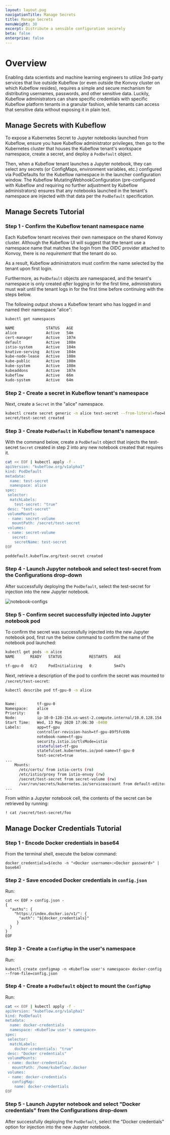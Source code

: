 ```yaml
---
layout: layout.pug
navigationTitle: Manage Secrets
title: Manage Secrets
menuWeight: 30
excerpt: Distribute a sensible configuration securely
beta: false
enterprise: false
---
```


# Overview 

Enabling data scientists and machine learning engineers to utilize 3rd-party services that live outside Kubeflow (or even outside the Konvoy cluster on which Kubeflow resides), requires a simple and secure mechanism for distributing usernames, passwords, and other sensitive data. Luckily, Kubeflow administrators can share specific credentials with specific Kubeflow platform tenants in a granular fashion, while tenants can access that sensitive data without exposing it in plain text.

## Manage Secrets with Kubeflow 

To expose a Kubernetes Secret to Jupyter notebooks launched from Kubeflow, ensure you have Kubeflow administrator privileges, then go to the Kubernetes cluster that houses the Kubeflow tenant's workspace namespace, create a secret, and deploy a `PodDefault` object.

Then, when a Kubeflow tenant launches a Jupyter notebook, they can select any secrets (or ConfigMaps, environment variables, etc.) configured via PodDefaults for the Kubeflow namespace in the launcher configuration window. The Kubeflow MutatingWebhookConfiguration (pre-configured with Kubeflow and requiring no further adjustment by Kubeflow administrators) ensures that any notebooks launched in the tenant's namespace are injected with that data per the `PodDefault` specification.

## Manage Secrets Tutorial

### Step 1 - Confirm the Kubeflow tenant namespace name

Each Kubeflow tenant receives their own namespace on the shared Konvoy cluster. Although the Kubeflow UI will suggest that the tenant use a namespace name that matches the login from the OIDC provider attached to Konvoy, there is no *requirement* that the tenant do so. 

As a result, Kubeflow administrators must confirm the name selected by the tenant upon first login. 

Furthermore, as `PodDefault` objects are namespaced, and the tenant's namespace is only created _after_ logging in for the first time, administrators must wait until the tenant logs in for the first time before continuing with the steps below.

The following output shows a Kubeflow tenant who has logged in and named their namespace "alice":

```bash
kubectl get namespaces                                                                  

NAME              STATUS   AGE
alice             Active   54m
cert-manager      Active   107m
default           Active   108m
istio-system      Active   104m
knative-serving   Active   104m
kube-node-lease   Active   108m
kube-public       Active   108m
kube-system       Active   108m
kubeaddons        Active   107m
kubeflow          Active   66m
kudo-system       Active   64m
```

### Step 2 - Create a secret in Kubeflow tenant's namespace

Next, create a `Secret` in the "alice" namespace.

```bash
kubectl create secret generic -n alice test-secret --from-literal=foo=bar  
secret/test-secret created
```

### Step 3 - Create `PodDefault` in Kubeflow tenant's namespace

With the command below, create a `PodDefault` object that injects the test-secret `Secret` created in step 2 into any new notebook created that requires it.

```bash
cat << EOF | kubectl apply -f -
apiVersion: "kubeflow.org/v1alpha1"
kind: PodDefault
metadata:
  name: test-secret
  namespace: alice
spec:
 selector:
  matchLabels:
    test-secret: "true"
 desc: "test-secret"
 volumeMounts:
 - name: secret-volume
   mountPath: /secret/test-secret
 volumes:
 - name: secret-volume
   secret:
    secretName: test-secret
EOF
```

```bash
poddefault.kubeflow.org/test-secret created
```

### Step 4 - Launch Jupyter notebook and select test-secret from the Configurations drop-down 

After successfully deploying the `PodDefault`, select the test-secret for injection into the new Jupyter notebook.

![notebook-configs](../img/notebook-configurations-select.png)

### Step 5 - Confirm secret successfully injected into Jupyter notebook pod

To confirm the secret was successfully injected into the new Jupyter notebook pod, first run the below command to confirm the name of the notebook pod launched:

```bash
kubectl get pods -n alice                    
NAME       READY   STATUS            RESTARTS   AGE

tf-gpu-0   0/2     PodInitializing   0          5m47s
```

Next, retrieve a description of the pod to confirm the secret was mounted to `/secret/test-secret`:

```bash
kubectl describe pod tf-gpu-0 -n alice


Name:         tf-gpu-0
Namespace:    alice
Priority:     0
Node:         ip-10-0-128-154.us-west-2.compute.internal/10.0.128.154
Start Time:   Wed, 13 May 2020 17:06:30 -0400
Labels:       app=tf-gpu
              controller-revision-hash=tf-gpu-89f5fc69b
              notebook-name=tf-gpu
              security.istio.io/tlsMode=istio
              statefulset=tf-gpu
              statefulset.kubernetes.io/pod-name=tf-gpu-0
              test-secret=true
...
    Mounts:
      /etc/certs/ from istio-certs (ro)
      /etc/istio/proxy from istio-envoy (rw)
      /secret/test-secret from secret-volume (rw)
      /var/run/secrets/kubernetes.io/serviceaccount from default-editor-token-mkxkh (ro)
...

```

From within a Jupyter notebook cell, the contents of the secret can be retrieved by running:

```
! cat /secret/test-secret/foo
```

## Manage Docker Credentials Tutorial

### Step 1 - Encode Docker credentials in base64

From the terminal shell, execute the below command:

```
docker_credentials=$(echo -n "<Docker username>:<Docker password>" | base64)
```

### Step 2 - Save encoded Docker credentials in `config.json`

Run:

```
cat << EOF > config.json -
{
  "auths": {
    "https://index.docker.io/v1/": { 
      "auth": "${docker_credentials}"
     }
  }
}
EOF
```

### Step 3 - Create a `ConfigMap` in the user's namespace

Run:

```
kubectl create configmap -n <Kubeflow user's namespace> docker-config --from-file=config.json
```

### Step 4 - Create a `PodDefault` object to mount the `ConfigMap`

Run:

```bash
cat << EOF | kubectl apply -f -
apiVersion: "kubeflow.org/v1alpha1"
kind: PodDefault
metadata:
  name: docker-credentials
  namespace: <Kubeflow user's namespace>
spec:
 selector:
  matchLabels:
    docker-credentials: "true"
 desc: "Docker credentials"
 volumeMounts:
 - name: docker-credentials
   mountPath: /home/kubeflow/.docker
 volumes:
 - name: docker-credentials
   configMap:
    name: docker-credentials
EOF
```

### Step 5 - Launch Jupyter notebook and select "Docker credentials" from the Configurations drop-down 

After successfully deploying the `PodDefault`, select the "Docker credentials" option for injection into the new Jupyter notebook.
